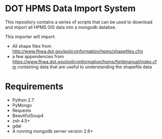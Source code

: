 DOT HPMS Data Import System
===========================

This repository contains a series of scripts that can be used to download and import all
HPMS GIS data into a mongodb databse.

This importer will import:
* All shape files from http://www.fhwa.dot.gov/policyinformation/hpms/shapefiles.cfm
* a few appendencies from https://www.fhwa.dot.gov/policyinformation/hpms/fieldmanual/index.cfm containing data that are useful to understanding the shapefile data 

Requirements
============

* Python 2.7
* PyMongo
* Requests
* BeautifulSoup4
* zsh 4.5+
* gdal
* A running mongodb server version 2.6+
